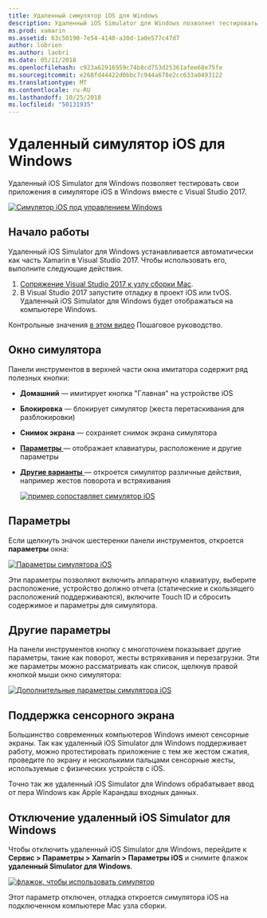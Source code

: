 ```yaml
---
title: Удаленный симулятор iOS для Windows
description: Удаленный iOS Simulator для Windows позволяет тестировать свои приложения в симуляторе iOS в Windows вместе с Visual Studio 2017.
ms.prod: xamarin
ms.assetid: 63c50190-7e54-4140-a30d-1a0e577c47d7
author: lobrien
ms.author: laobri
ms.date: 05/11/2018
ms.openlocfilehash: c923a62916959c74b8cd753d25361afee68e75fe
ms.sourcegitcommit: e268fd44422d0bbc7c944a678e2cc633a0493122
ms.translationtype: MT
ms.contentlocale: ru-RU
ms.lasthandoff: 10/25/2018
ms.locfileid: "50131935"
---
```

# <a name="remoted-ios-simulator-for-windows"></a>Удаленный симулятор iOS для Windows

Удаленный iOS Simulator для Windows позволяет тестировать свои приложения в симуляторе iOS в Windows вместе с Visual Studio 2017.

[![](images/hero-sml.png "Симулятор iOS под управлением Windows")](images/hero.png#lightbox)

## <a name="getting-started"></a>Начало работы

Удаленный iOS Simulator для Windows устанавливается автоматически как часть Xamarin в Visual Studio 2017. Чтобы использовать его, выполните следующие действия.

1. [Сопряжение Visual Studio 2017 к узлу сборки Mac](~/ios/get-started/installation/windows/connecting-to-mac/index.md).
2. В Visual Studio 2017 запустите отладку в проект iOS или tvOS. Удаленный iOS Simulator для Windows будет отображаться на компьютере Windows.

Контрольные значения [в этом видео](deploy.md) Пошаговое руководство.

## <a name="simulator-window"></a>Окно симулятора

Панели инструментов в верхней части окна имитатора содержит ряд полезных кнопки:

- **Домашний** — имитирует кнопка "Главная" на устройстве iOS
- **Блокировка** — блокирует симулятор (жеста перетаскивания для разблокировки)
- **Снимок экрана** — сохраняет снимок экрана симулятора
- [**Параметры** ](#settings) — отображает клавиатуры, расположение и другие параметры
- [**Другие варианты** ](#other-options) — откроется симулятор различные действия, например жестов поворота и встряхивания

    [![](images/maps-app-sml.png "пример сопоставляет симулятор iOS")](images/maps-app.png#lightbox)

## <a name="settings"></a>Параметры

Если щелкнуть значок шестеренки панели инструментов, откроется **параметры** окна:

[![](images/settings-sml.png "Параметры симулятора iOS")](images/settings.png#lightbox)

Эти параметры позволяют включить аппаратную клавиатуру, выберите расположение, устройство должно отчета (статические и скользящего расположений поддерживаются), включите Touch ID и сбросить содержимое и параметры для симулятора.

## <a name="other-options"></a>Другие параметры

На панели инструментов кнопку с многоточием показывает другие параметры, такие как поворот, жесты встряхивания и перезагрузки. Эти же параметры можно рассматривать как список, щелкнув правой кнопкой мыши окно симулятора:

[![](images/more-sml.png "Дополнительные параметры симулятора iOS")](images/more.png#lightbox)

## <a name="touchscreen-support"></a>Поддержка сенсорного экрана

Большинство современных компьютеров Windows имеют сенсорные экраны. Так как удаленный iOS Simulator для Windows поддерживает работу, можно протестировать приложение с тем же жестом сжатия, проведите по экрану и несколькими пальцами сенсорные жесты, используемые с физических устройств с iOS.

Точно так же удаленный iOS Simulator для Windows обрабатывает ввод от пера Windows как Apple Карандаш входных данных.

## <a name="disabling-the-remoted-ios-simulator-for-windows"></a>Отключение удаленный iOS Simulator для Windows

Чтобы отключить удаленный iOS Simulator для Windows, перейдите к **Сервис > Параметры > Xamarin > Параметры iOS** и снимите флажок **удаленный Simulator для Windows**.

[![](images/options-sml.png "флажок, чтобы использовать симулятор")](images/options.png#lightbox)

Этот параметр отключен, отладка откроется симулятора iOS на подключенном компьютере Mac узла сборки.
